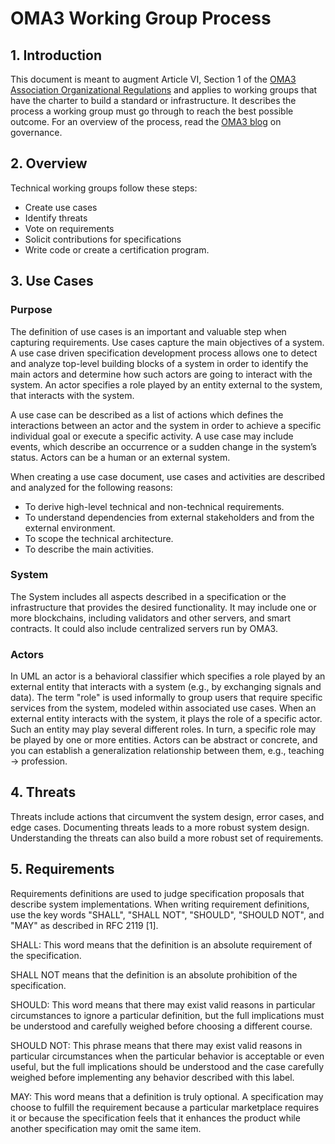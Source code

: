 # OMA3 Working Group Process

## 1. Introduction

This document is meant to augment Article VI, Section 1 of the [OMA3 Association Organizational Regulations](https://www.oma3.org/organizational-regulations) and applies to working groups that have the charter to build a standard or infrastructure.  It describes the process a working group must go through to reach the best possible outcome.  For an overview of the process, read the [OMA3 blog](https://www.oma3.org/post/oma3-operations-and-governance) on governance.

## 2. Overview

Technical working groups follow these steps:

  * Create use cases
  * Identify threats
  * Vote on requirements
  * Solicit contributions for specifications
  * Write code or create a certification program.

## 3. Use Cases

### Purpose

The definition of use cases is an important and valuable step when capturing requirements. Use cases capture the main objectives of a system. A use case driven specification development process allows one to detect and analyze top-level building blocks of a system in order to identify the main actors and determine how such actors are going to interact with the system. An actor specifies a role played by an entity external to the system, that interacts with the system. 

A use case can be described as a list of actions which defines the interactions between an actor and the system in order to achieve a specific individual goal or execute a specific activity. A use case may include events, which describe an occurrence or a sudden change in the system’s status. Actors can be a human or an external system.

When creating a use case document, use cases and activities are described and analyzed for the following reasons:

  * To derive high-level technical and non-technical requirements.
  * To understand dependencies from external stakeholders and from the external environment.
  * To scope the technical architecture.
  * To describe the main activities.

### System

The System includes all aspects described in a specification or the infrastructure that provides the desired functionality.  It may include one or more blockchains, including validators and other servers, and smart contracts.  It could also include centralized servers run by OMA3.

### Actors

In UML an actor is a behavioral classifier which specifies a role played by an external entity that interacts with a system (e.g., by exchanging signals and data). The term "role" is used informally to group users that require specific services from the system, modeled within associated use cases. When an external entity interacts with the system, it plays the role of a specific actor. Such an entity may play several different roles. In turn, a specific role
may be played by one or more entities. Actors can be abstract or concrete, and you can establish a generalization relationship between them, e.g., teaching → profession.

## 4. Threats

Threats include actions that circumvent the system design, error cases, and edge cases.  Documenting threats leads to a more robust system design.  Understanding the threats can also build a more robust set of requirements.

## 5. Requirements

Requirements definitions are used to judge specification proposals that describe system implementations.  When writing requirement definitions, use the key words "SHALL", "SHALL NOT", "SHOULD", "SHOULD NOT", and "MAY" as described in RFC 2119 ‎‎[1].

SHALL: This word means that the definition is an absolute requirement of the specification.

SHALL NOT means that the definition is an absolute prohibition of the specification.

SHOULD: This word means that there may exist valid reasons in particular circumstances to ignore a particular definition, but the full implications must be understood and carefully weighed before choosing a different course.

SHOULD NOT: This phrase means that there may exist valid reasons in particular circumstances when the particular behavior is acceptable or even useful, but the full implications should be understood and the case carefully weighed before implementing any behavior described with this label.

MAY: This word means that a definition is truly optional. A specification may choose to fulfill the requirement because a particular marketplace requires it or because the specification feels that it enhances the product while another specification may omit the same item.
